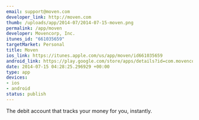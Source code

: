 ```yaml
--- 
email: support@moven.com
developer_link: http://moven.com
thumb: /uploads/app/2014-07/2014-07-15-moven.png
permalink: /app/moven
developer: Movencorp, Inc.
itunes_id: "661035659"
targetMarket: Personal
title: Moven
ios_link: https://itunes.apple.com/us/app/moven/id661035659
android_link: https://play.google.com/store/apps/details?id=com.movencorp.moven
date: 2014-07-15 04:28:25.296929 +00:00
type: app
devices: 
- ios
- android
status: publish
---
```


The debit account that tracks your money for you, instantly.
